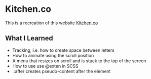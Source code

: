 # Kitchen.co 

This is a recreation of this website <a href="https://kitchen.co/">Kitchen.co</a>

## What I Learned
- Tracking, i.e. how to create space between letters
- How to animate using the scroll position
- A menu that resizes on scroll and is stuck to the top of the screen 
- How to use use @exten in SCSS 
- ::after creates pseudo-content after the element